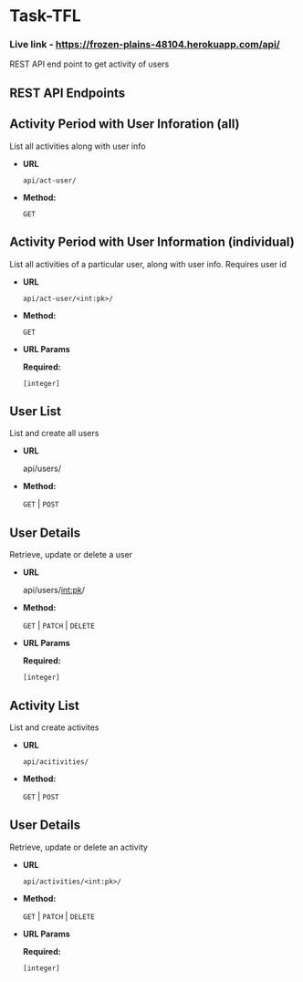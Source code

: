 # Task-TFL

### Live link - https://frozen-plains-48104.herokuapp.com/api/

REST API end point to get activity of users

## REST API Endpoints

**Activity Period with User Inforation (all)**
----
  List all activities along with user info

* **URL**

  `api/act-user/`

* **Method:**

  `GET`
  
**Activity Period with User Information (individual)**
----
  List all activities of a particular user, along with user info. Requires user id

* **URL**

  `api/act-user/<int:pk>/`

* **Method:**

  `GET`
  
*  **URL Params**
   
   **Required:**
 
   `[integer]`   

**User List**
----
  List and create all users

* **URL**

  api/users/

* **Method:**

  `GET` | `POST`
  
**User Details**
----
  Retrieve, update or delete a user

* **URL**

  api/users/<int:pk>/

* **Method:**

  `GET` | `PATCH` | `DELETE`
  
*  **URL Params**
   
   **Required:**
 
   `[integer]`

**Activity List**
----
  List and create activites

* **URL**

  `api/acitivities/`

* **Method:**

  `GET` | `POST`
  
**User Details**
----
  Retrieve, update or delete an activity

* **URL**

  `api/activities/<int:pk>/`

* **Method:**

  `GET` | `PATCH` | `DELETE`
  
*  **URL Params**
   
   **Required:**
 
   `[integer]`
